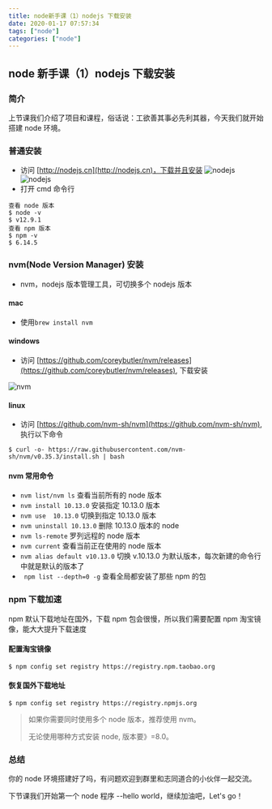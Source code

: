 ```yaml
---
title: node新手课（1）nodejs 下载安装
date: 2020-01-17 07:57:34
tags: ["node"]
categories: ["node"]
---
```


## node 新手课（1）nodejs 下载安装

### 简介

上节课我们介绍了项目和课程，俗话说：工欲善其事必先利其器，今天我们就开始搭建 node 环境。

### 普通安装

- 访问 [http://nodejs.cn](http://nodejs.cn)，下载并且安装
![nodejs](https://cdn.guojiang.club/1588995583%281%29.png)
![nodejs](http://ww1.sinaimg.cn/large/a616b9a4gy1gewlqbc688j20e40az0tk.jpg)
- 打开 cmd 命令行
```
查看 node 版本
$ node -v 
$ v12.9.1
查看 npm 版本
$ npm -v
$ 6.14.5

```

### nvm(Node Version Manager) 安装

- nvm，nodejs 版本管理工具，可切换多个 nodejs 版本

#### mac

- 使用```brew install nvm ```

#### windows

- 访问 [https://github.com/coreybutler/nvm/releases](https://github.com/coreybutler/nvm/releases), 下载安装

![nvm](http://ww1.sinaimg.cn/large/a616b9a4gy1gewitbfz8zj20eo0bbq33.jpg)

#### linux

- 访问 [https://github.com/nvm-sh/nvm](https://github.com/nvm-sh/nvm), 执行以下命令

``` 
$ curl -o- https://raw.githubusercontent.com/nvm-sh/nvm/v0.35.3/install.sh | bash
```

#### nvm 常用命令

- ```nvm list/nvm ls``` 查看当前所有的 node 版本
- ```nvm install 10.13.0``` 安装指定 10.13.0 版本
- ```nvm use  10.13.0```  切换到指定 10.13.0 版本
- ```nvm uninstall 10.13.0```   删除 10.13.0 版本的 node
- ```nvm ls-remote```   罗列远程的 node 版本
- ```nvm current```   查看当前正在使用的 node 版本
- ```nvm alias default v10.13.0```   切换 v.10.13.0 为默认版本，每次新建的命令行中就是默认的版本了
- ``` npm list --depth=0 -g```  查看全局都安装了那些 npm 的包

### npm 下载加速

npm 默认下载地址在国外，下载 npm 包会很慢，所以我们需要配置 npm 淘宝镜像，能大大提升下载速度

#### 配置淘宝镜像

``` 
$ npm config set registry https://registry.npm.taobao.org
```

#### 恢复国外下载地址

``` 
$ npm config set registry https://registry.npmjs.org
```

> 如果你需要同时使用多个 node 版本，推荐使用 nvm。
>
> 无论使用哪种方式安装 node, 版本要》=8.0。

### 总结

你的 node 环境搭建好了吗，有问题欢迎到群里和志同道合的小伙伴一起交流。

下节课我们开始第一个 node 程序 --hello world，继续加油吧，Let's go！
